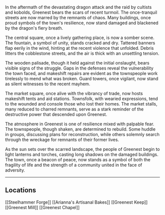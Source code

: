 In the aftermath of the devastating dragon attack and the raid by cultists and kobolds, Greenest bears the scars of recent turmoil. The once-tranquil streets are now marred by the remnants of chaos. Many buildings, once proud symbols of the town's resilience, now stand damaged and blackened by the dragon's fiery breath.

The central square, once a lively gathering place, is now a somber scene. The fountain, a symbol of unity, stands cracked and dry. Tattered banners flap eerily in the wind, hinting at the recent violence that unfolded. Debris litters the cobblestone streets, and the air is thick with an unsettling tension.

The wooden palisade, though it held against the initial onslaught, bears visible signs of the struggle. Gaps in the defenses reveal the vulnerability the town faced, and makeshift repairs are evident as the townspeople work tirelessly to mend what was broken. Guard towers, once vigilant, now stand as silent witnesses to the recent mayhem.

The market square, once alive with the vibrancy of trade, now hosts makeshift tents and aid stations. Townsfolk, with wearied expressions, tend to the wounded and console those who lost their homes. The market stalls, many reduced to charred remnants, serve as a stark reminder of the destructive power that descended upon Greenest.

The atmosphere in Greenest is one of resilience mixed with palpable fear. The townspeople, though shaken, are determined to rebuild. Some huddle in groups, discussing plans for reconstruction, while others solemnly search through the wreckage for remnants of their former lives.

As the sun sets over the scarred landscape, the people of Greenest begin to light lanterns and torches, casting long shadows on the damaged buildings. The town, once a beacon of peace, now stands as a symbol of both the fragility of life and the strength of a community united in the face of adversity.

---

## Locations

[[Steelhammer Forge]]
[[Arianna's Artisanal Bakes]]
[[Greenest Keep]]
[[Greenest Mill]]
[[Greenest Chapel]]